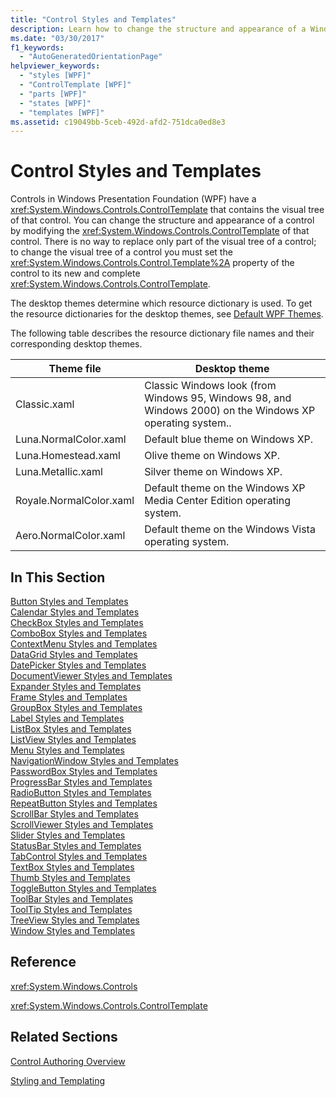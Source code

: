 ```yaml
---
title: "Control Styles and Templates"
description: Learn how to change the structure and appearance of a Windows Presentation Foundation control by modifying the ControlTemplate of that control.
ms.date: "03/30/2017"
f1_keywords: 
  - "AutoGeneratedOrientationPage"
helpviewer_keywords: 
  - "styles [WPF]"
  - "ControlTemplate [WPF]"
  - "parts [WPF]"
  - "states [WPF]"
  - "templates [WPF]"
ms.assetid: c19049bb-5ceb-492d-afd2-751dca0ed8e3
---
```

# Control Styles and Templates
Controls in Windows Presentation Foundation (WPF) have a <xref:System.Windows.Controls.ControlTemplate> that contains the visual tree of that control. You can change the structure and appearance of a control by modifying the <xref:System.Windows.Controls.ControlTemplate> of that control. There is no way to replace only part of the visual tree of a control; to change the visual tree of a control you must set the <xref:System.Windows.Controls.Control.Template%2A> property of the control to its new and complete <xref:System.Windows.Controls.ControlTemplate>.  
  
 The desktop themes determine which resource dictionary is used. To get the resource dictionaries for the desktop themes, see [Default WPF Themes](https://github.com/Microsoft/WPF-Samples/tree/master/Graphics/2DTransforms).  
  
 The following table describes the resource dictionary file names and their corresponding desktop themes.  
  
|Theme file|Desktop theme|  
|----------------|-------------------|  
|Classic.xaml|Classic Windows look (from Windows 95, Windows 98, and Windows 2000) on the Windows XP operating system..|  
|Luna.NormalColor.xaml|Default blue theme on Windows XP.|  
|Luna.Homestead.xaml|Olive theme on Windows XP.|  
|Luna.Metallic.xaml|Silver theme on Windows XP.|  
|Royale.NormalColor.xaml|Default theme on the Windows XP Media Center Edition operating system.|  
|Aero.NormalColor.xaml|Default theme on the Windows Vista operating system.|  
  
## In This Section  
 [Button Styles and Templates](button-styles-and-templates.md)  
 [Calendar Styles and Templates](calendar-styles-and-templates.md)  
 [CheckBox Styles and Templates](checkbox-styles-and-templates.md)  
 [ComboBox Styles and Templates](combobox-styles-and-templates.md)  
 [ContextMenu Styles and Templates](contextmenu-styles-and-templates.md)  
 [DataGrid Styles and Templates](datagrid-styles-and-templates.md)  
 [DatePicker Styles and Templates](datepicker-styles-and-templates.md)  
 [DocumentViewer Styles and Templates](documentviewer-styles-and-templates.md)  
 [Expander Styles and Templates](expander-styles-and-templates.md)  
 [Frame Styles and Templates](frame-styles-and-templates.md)  
 [GroupBox Styles and Templates](groupbox-styles-and-templates.md)  
 [Label Styles and Templates](label-styles-and-templates.md)  
 [ListBox Styles and Templates](listbox-styles-and-templates.md)  
 [ListView Styles and Templates](listview-styles-and-templates.md)  
 [Menu Styles and Templates](menu-styles-and-templates.md)  
 [NavigationWindow Styles and Templates](navigationwindow-styles-and-templates.md)  
 [PasswordBox Styles and Templates](passwordbox-styles-and-templates.md)  
 [ProgressBar Styles and Templates](progressbar-styles-and-templates.md)  
 [RadioButton Styles and Templates](radiobutton-styles-and-templates.md)  
 [RepeatButton Styles and Templates](repeatbutton-styles-and-templates.md)  
 [ScrollBar Styles and Templates](scrollbar-styles-and-templates.md)  
 [ScrollViewer Styles and Templates](scrollviewer-styles-and-templates.md)  
 [Slider Styles and Templates](slider-styles-and-templates.md)  
 [StatusBar Styles and Templates](statusbar-styles-and-templates.md)  
 [TabControl Styles and Templates](tabcontrol-styles-and-templates.md)  
 [TextBox Styles and Templates](textbox-styles-and-templates.md)  
 [Thumb Styles and Templates](thumb-styles-and-templates.md)  
 [ToggleButton Styles and Templates](togglebutton-styles-and-templates.md)  
 [ToolBar Styles and Templates](toolbar-styles-and-templates.md)  
 [ToolTip Styles and Templates](tooltip-styles-and-templates.md)  
 [TreeView Styles and Templates](treeview-styles-and-templates.md)  
 [Window Styles and Templates](window-styles-and-templates.md)  
  
## Reference  
 <xref:System.Windows.Controls>  
  
 <xref:System.Windows.Controls.ControlTemplate>  
  
## Related Sections  
 [Control Authoring Overview](control-authoring-overview.md)  
  
 [Styling and Templating](/dotnet/desktop-wpf/fundamentals/styles-templates-overview)
